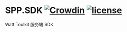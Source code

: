 # SPP.SDK [![Crowdin](https://badges.crowdin.net/steampp/localized.svg)](https://crowdin.com/project/steampp) [![license](https://img.shields.io/github/license/beyonddimension/SPP.SDK)](https://github.com/BeyondDimension/SPP.SDK/blob/main/LICENSE)
Watt Toolkit 服务端 SDK
